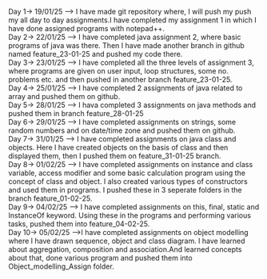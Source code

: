 Day 1-> 19/01/25 --> I have made git repository where, I will push my push my all day to day assignments.I have completed my assignment 1 in which I have done assigned programs with notepad++. <br>
Day 2-> 22/01/25 --> I have completed java assignment 2, where basic programs of java was there. Then I have made another branch in github named feature_23-01-25 and pushed my code there. <br>
Day 3-> 23/01/25 --> I have completed all the three levels of assignment 3, where programs are given on user input, loop structures, some no. problems etc. and then pushed in another branch feature_23-01-25. <br>
Day 4-> 25/01/25 --> I have completed 2 assignments of java related to array and pushed them on github.<br>
Day 5-> 28/01/25 --> I hava completed 3 assignments on java methods and pushed them in branch feature_28-01-25 <br>
Day 6-> 29/01/25 --> I have completed assignments on strings, some random numbers and on date/time zone and pushed them on github. <br>
Day 7-> 31/01/25 --> I have completed assignments on java class and objects. Here I have created objects on the basis of class and then displayed them, then I pushed them on feature_31-01-25 branch. <br>
Day 8-> 01/02/25 --> I have completed assignments on instance and class variable, access modifier and some basic calculation program using the concept of class and object. I also created various types of constructors and used them in programs. I pushed these in 3 seperate folders in the branch feature_01-02-25. <br>
Day 9-> 04/02/25 --> I have completed assignments on this, final, static and InstanceOf keyword. Using these in the programs and performing various tasks, pushed them into feature_04-02-25. <br>
Day 10-> 05/02/25 -->I have completed assignments on object modelling where I have drawn sequence, object and class diagram. I have learned about aggregation, composition and association.And learned concepts about that, done various program and pushed them into Object_modelling_Assign folder.
